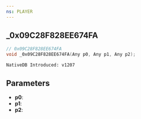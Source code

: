 ```yaml
---
ns: PLAYER
---
```

## _0x09C28F828EE674FA

```c
// 0x09C28F828EE674FA
void _0x09C28F828EE674FA(Any p0, Any p1, Any p2);
```

```
NativeDB Introduced: v1207
```

## Parameters
* **p0**:
* **p1**:
* **p2**:
